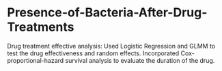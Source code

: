 # Presence-of-Bacteria-After-Drug-Treatments
Drug treatment effective analysis:  Used Logistic Regression and GLMM to test the drug effectiveness and random effects. Incorporated Cox-proportional-hazard survival analysis to evaluate the duration of the drug.
